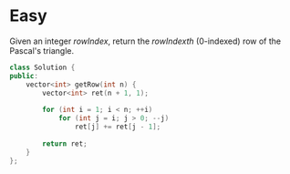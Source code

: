 # Easy

Given an integer $rowIndex$, return the $rowIndexth$ (0-indexed) row of the Pascal's triangle.

```cpp
class Solution {
public:
    vector<int> getRow(int n) {
        vector<int> ret(n + 1, 1);
        
        for (int i = 1; i < n; ++i)
            for (int j = i; j > 0; --j)
                ret[j] += ret[j - 1];
        
        return ret;
    }
};
```
